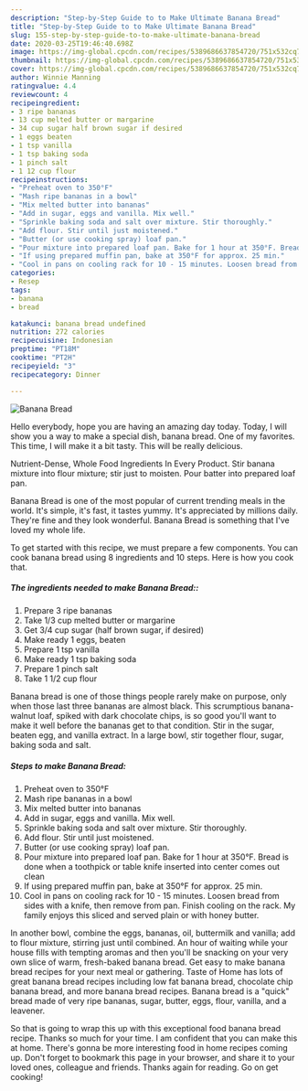 ```yaml
---
description: "Step-by-Step Guide to to Make Ultimate Banana Bread"
title: "Step-by-Step Guide to to Make Ultimate Banana Bread"
slug: 155-step-by-step-guide-to-to-make-ultimate-banana-bread
date: 2020-03-25T19:46:40.698Z
image: https://img-global.cpcdn.com/recipes/5389686637854720/751x532cq70/banana-bread-recipe-main-photo.jpg
thumbnail: https://img-global.cpcdn.com/recipes/5389686637854720/751x532cq70/banana-bread-recipe-main-photo.jpg
cover: https://img-global.cpcdn.com/recipes/5389686637854720/751x532cq70/banana-bread-recipe-main-photo.jpg
author: Winnie Manning
ratingvalue: 4.4
reviewcount: 4
recipeingredient:
- 3 ripe bananas
- 13 cup melted butter or margarine
- 34 cup sugar half brown sugar if desired
- 1 eggs beaten
- 1 tsp vanilla
- 1 tsp baking soda
- 1 pinch salt
- 1 12 cup flour
recipeinstructions:
- "Preheat oven to 350°F"
- "Mash ripe bananas in a bowl"
- "Mix melted butter into bananas"
- "Add in sugar, eggs and vanilla. Mix well."
- "Sprinkle baking soda and salt over mixture. Stir thoroughly."
- "Add flour. Stir until just moistened."
- "Butter (or use cooking spray) loaf pan."
- "Pour mixture into prepared loaf pan. Bake for 1 hour at 350°F. Bread is done when a toothpick or table knife inserted into center comes out clean"
- "If using prepared muffin pan, bake at 350°F for approx. 25 min."
- "Cool in pans on cooling rack for 10 - 15 minutes. Loosen bread from sides with a knife, then remove from pan. Finish cooling on the rack. My family enjoys this sliced and served plain or with honey butter."
categories:
- Resep
tags:
- banana
- bread

katakunci: banana bread undefined
nutrition: 272 calories
recipecuisine: Indonesian
preptime: "PT18M"
cooktime: "PT2H"
recipeyield: "3"
recipecategory: Dinner

---
```



![Banana Bread](https://img-global.cpcdn.com/recipes/5389686637854720/751x532cq70/banana-bread-recipe-main-photo.jpg)

Hello everybody, hope you are having an amazing day today. Today, I will show you a way to make a special dish, banana bread. One of my favorites. This time, I will make it a bit tasty. This will be really delicious.

Nutrient-Dense, Whole Food Ingredients In Every Product. Stir banana mixture into flour mixture; stir just to moisten. Pour batter into prepared loaf pan.

Banana Bread is one of the most popular of current trending meals in the world. It's simple, it's fast, it tastes yummy. It's appreciated by millions daily. They're fine and they look wonderful. Banana Bread is something that I've loved my whole life.


To get started with this recipe, we must prepare a few components. You can cook banana bread using 8 ingredients and 10 steps. Here is how you cook that.

##### The ingredients needed to make Banana Bread::

1. Prepare 3 ripe bananas
1. Take 1/3 cup melted butter or margarine
1. Get 3/4 cup sugar (half brown sugar, if desired)
1. Make ready 1 eggs, beaten
1. Prepare 1 tsp vanilla
1. Make ready 1 tsp baking soda
1. Prepare 1 pinch salt
1. Take 1 1/2 cup flour


Banana bread is one of those things people rarely make on purpose, only when those last three bananas are almost black. This scrumptious banana-walnut loaf, spiked with dark chocolate chips, is so good you&#39;ll want to make it well before the bananas get to that condition. Stir in the sugar, beaten egg, and vanilla extract. In a large bowl, stir together flour, sugar, baking soda and salt. 

##### Steps to make Banana Bread:

1. Preheat oven to 350°F
1. Mash ripe bananas in a bowl
1. Mix melted butter into bananas
1. Add in sugar, eggs and vanilla. Mix well.
1. Sprinkle baking soda and salt over mixture. Stir thoroughly.
1. Add flour. Stir until just moistened.
1. Butter (or use cooking spray) loaf pan.
1. Pour mixture into prepared loaf pan. Bake for 1 hour at 350°F. Bread is done when a toothpick or table knife inserted into center comes out clean
1. If using prepared muffin pan, bake at 350°F for approx. 25 min.
1. Cool in pans on cooling rack for 10 - 15 minutes. Loosen bread from sides with a knife, then remove from pan. Finish cooling on the rack. My family enjoys this sliced and served plain or with honey butter.


In another bowl, combine the eggs, bananas, oil, buttermilk and vanilla; add to flour mixture, stirring just until combined. An hour of waiting while your house fills with tempting aromas and then you&#39;ll be snacking on your very own slice of warm, fresh-baked banana bread. Get easy to make banana bread recipes for your next meal or gathering. Taste of Home has lots of great banana bread recipes including low fat banana bread, chocolate chip banana bread, and more banana bread recipes. Banana bread is a &#34;quick&#34; bread made of very ripe bananas, sugar, butter, eggs, flour, vanilla, and a leavener. 

So that is going to wrap this up with this exceptional food banana bread recipe. Thanks so much for your time. I am confident that you can make this at home. There's gonna be more interesting food in home recipes coming up. Don't forget to bookmark this page in your browser, and share it to your loved ones, colleague and friends. Thanks again for reading. Go on get cooking!
